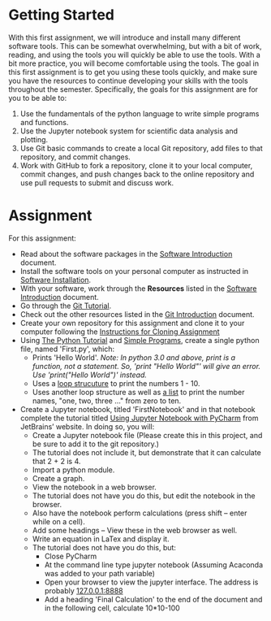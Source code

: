 Getting Started
===============

With this first assignment, we will introduce and install many different
software tools. This can be somewhat overwhelming, but with a bit of work,
reading, and using the tools you will quickly be able to use the tools. With a
bit more practice, you will become comfortable using the tools. The goal in this
first assignment is to get you using these tools quickly, and make sure you have
the resources to continue developing your skills with the tools throughout the
semester. Specifically, the goals for this assignment are for you to be able to:

1.  Use the fundamentals of the python language to write simple programs and
    functions.
2.  Use the Jupyter notebook system for scientific data analysis and plotting.
3.  Use Git basic commands to create a local Git repository, add files to that
    repository, and commit changes.
4.  Work with GitHub to fork a repository, clone it to your local computer,
    commit changes, and push changes back to the online repository and use pull
    requests to submit and discuss work.

Assignment
==========

For this assignment:

-   Read about the software packages in the [Software Introduction](Software_Introduction.pdf) document.
-   Install the software tools on your personal computer as instructed in [Software Installation](Software_Installation.pdf).
-   With your software, work through the **Resources** listed in the [Software Introduction](Software_Introduction.pdf) document.
-   Go through the [Git Tutorial](https://try.github.io/levels/1/challenges/1).
-   Check out the other resources listed in the [Git Introduction](Git_Introduction.pdf) document.
-   Create your own repository for this assignment and clone it to your computer following the [Instructions for Cloning Assignment](Instructions_for_Cloning_Assignment.pdf)
-   Using [The Python Tutorial](https://docs.python.org/3/tutorial/) and [Simple Programs](https://wiki.python.org/moin/SimplePrograms), create a single python file, named 'First.py', which:
	-    Prints 'Hello World'.
	     *Note:  In python 3.0 and above, print is a function, not a statement.  So, 'print "Hello World"' will give an error.  Use 'print("Hello World")' instead.*
	-    Uses a [loop strucuture](https://docs.python.org/tutorial/controlflow.html#more-control-flow-tools) to print the numbers 1 - 10.
	-    Uses another loop structure as well as [a list](https://docs.python.org/3/tutorial/introduction.html#lists) to print the number names, "one, two, three ..." from zero to ten.
-   Create a Jupyter notebook, titled 'FirstNotebook' and in that notebook complete the tutorial titled [Using Jupyter Notebook with PyCharm](https://www.jetbrains.com/help/pycharm/2016.1/tutorial-using-ipython-jupyter-notebook-with-pycharm.html) from JetBrains’ website. In doing so, you will:
    -    Create a Jupyter notebook file (Please create this in this project, and be sure to add it to the git repository.)
    -    The tutorial does not include it, but demonstrate that it can calculate that 2 + 2 is 4.
    -    Import a python module.
    -    Create a graph.
    -    View the notebook in a web browser.
    -    The tutorial does not have you do this, but edit the notebook in the browser.
    -    Also have the notebook perform calculations (press shift – enter while on a cell).
    -    Add some headings – View these in the web browser as well.
    -    Write an equation in LaTex and display it.
    -    The tutorial does not have you do this, but:
         -    Close PyCharm
         -    At the command line type jupyter notebook (Assuming Acaconda was added to your path variable)
         -    Open your browser to view the jupyter interface.  The address is probably [127.0.0.1:8888](http://127.0.0.1:8888/)
         -    Add a heading 'Final Calculation' to the end of the document and in the following cell, calculate 10*10-100

